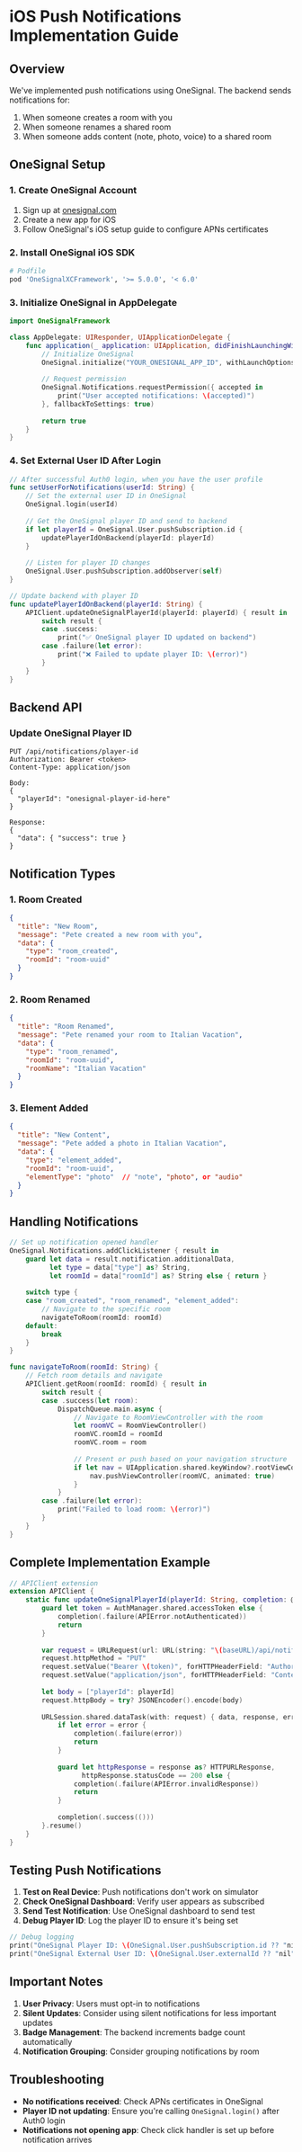 # iOS Push Notifications Implementation Guide

## Overview

We've implemented push notifications using OneSignal. The backend sends notifications for:
1. When someone creates a room with you
2. When someone renames a shared room
3. When someone adds content (note, photo, voice) to a shared room

## OneSignal Setup

### 1. Create OneSignal Account
1. Sign up at [onesignal.com](https://onesignal.com)
2. Create a new app for iOS
3. Follow OneSignal's iOS setup guide to configure APNs certificates

### 2. Install OneSignal iOS SDK

```ruby
# Podfile
pod 'OneSignalXCFramework', '>= 5.0.0', '< 6.0'
```

### 3. Initialize OneSignal in AppDelegate

```swift
import OneSignalFramework

class AppDelegate: UIResponder, UIApplicationDelegate {
    func application(_ application: UIApplication, didFinishLaunchingWithOptions launchOptions: [UIApplication.LaunchOptionsKey: Any]?) -> Bool {
        // Initialize OneSignal
        OneSignal.initialize("YOUR_ONESIGNAL_APP_ID", withLaunchOptions: launchOptions)
        
        // Request permission
        OneSignal.Notifications.requestPermission({ accepted in
            print("User accepted notifications: \(accepted)")
        }, fallbackToSettings: true)
        
        return true
    }
}
```

### 4. Set External User ID After Login

```swift
// After successful Auth0 login, when you have the user profile
func setUserForNotifications(userId: String) {
    // Set the external user ID in OneSignal
    OneSignal.login(userId)
    
    // Get the OneSignal player ID and send to backend
    if let playerId = OneSignal.User.pushSubscription.id {
        updatePlayerIdOnBackend(playerId: playerId)
    }
    
    // Listen for player ID changes
    OneSignal.User.pushSubscription.addObserver(self)
}

// Update backend with player ID
func updatePlayerIdOnBackend(playerId: String) {
    APIClient.updateOneSignalPlayerId(playerId: playerId) { result in
        switch result {
        case .success:
            print("✅ OneSignal player ID updated on backend")
        case .failure(let error):
            print("❌ Failed to update player ID: \(error)")
        }
    }
}
```

## Backend API

### Update OneSignal Player ID
```
PUT /api/notifications/player-id
Authorization: Bearer <token>
Content-Type: application/json

Body:
{
  "playerId": "onesignal-player-id-here"
}

Response:
{
  "data": { "success": true }
}
```

## Notification Types

### 1. Room Created
```json
{
  "title": "New Room",
  "message": "Pete created a new room with you",
  "data": {
    "type": "room_created",
    "roomId": "room-uuid"
  }
}
```

### 2. Room Renamed
```json
{
  "title": "Room Renamed",
  "message": "Pete renamed your room to Italian Vacation",
  "data": {
    "type": "room_renamed",
    "roomId": "room-uuid",
    "roomName": "Italian Vacation"
  }
}
```

### 3. Element Added
```json
{
  "title": "New Content",
  "message": "Pete added a photo in Italian Vacation",
  "data": {
    "type": "element_added",
    "roomId": "room-uuid",
    "elementType": "photo"  // "note", "photo", or "audio"
  }
}
```

## Handling Notifications

```swift
// Set up notification opened handler
OneSignal.Notifications.addClickListener { result in
    guard let data = result.notification.additionalData,
          let type = data["type"] as? String,
          let roomId = data["roomId"] as? String else { return }
    
    switch type {
    case "room_created", "room_renamed", "element_added":
        // Navigate to the specific room
        navigateToRoom(roomId: roomId)
    default:
        break
    }
}

func navigateToRoom(roomId: String) {
    // Fetch room details and navigate
    APIClient.getRoom(roomId: roomId) { result in
        switch result {
        case .success(let room):
            DispatchQueue.main.async {
                // Navigate to RoomViewController with the room
                let roomVC = RoomViewController()
                roomVC.roomId = roomId
                roomVC.room = room
                
                // Present or push based on your navigation structure
                if let nav = UIApplication.shared.keyWindow?.rootViewController as? UINavigationController {
                    nav.pushViewController(roomVC, animated: true)
                }
            }
        case .failure(let error):
            print("Failed to load room: \(error)")
        }
    }
}
```

## Complete Implementation Example

```swift
// APIClient extension
extension APIClient {
    static func updateOneSignalPlayerId(playerId: String, completion: @escaping (Result<Void, Error>) -> Void) {
        guard let token = AuthManager.shared.accessToken else {
            completion(.failure(APIError.notAuthenticated))
            return
        }
        
        var request = URLRequest(url: URL(string: "\(baseURL)/api/notifications/player-id")!)
        request.httpMethod = "PUT"
        request.setValue("Bearer \(token)", forHTTPHeaderField: "Authorization")
        request.setValue("application/json", forHTTPHeaderField: "Content-Type")
        
        let body = ["playerId": playerId]
        request.httpBody = try? JSONEncoder().encode(body)
        
        URLSession.shared.dataTask(with: request) { data, response, error in
            if let error = error {
                completion(.failure(error))
                return
            }
            
            guard let httpResponse = response as? HTTPURLResponse,
                  httpResponse.statusCode == 200 else {
                completion(.failure(APIError.invalidResponse))
                return
            }
            
            completion(.success(()))
        }.resume()
    }
}
```

## Testing Push Notifications

1. **Test on Real Device**: Push notifications don't work on simulator
2. **Check OneSignal Dashboard**: Verify user appears as subscribed
3. **Send Test Notification**: Use OneSignal dashboard to send test
4. **Debug Player ID**: Log the player ID to ensure it's being set

```swift
// Debug logging
print("OneSignal Player ID: \(OneSignal.User.pushSubscription.id ?? "nil")")
print("OneSignal External User ID: \(OneSignal.User.externalId ?? "nil")")
```

## Important Notes

1. **User Privacy**: Users must opt-in to notifications
2. **Silent Updates**: Consider using silent notifications for less important updates
3. **Badge Management**: The backend increments badge count automatically
4. **Notification Grouping**: Consider grouping notifications by room

## Troubleshooting

- **No notifications received**: Check APNs certificates in OneSignal
- **Player ID not updating**: Ensure you're calling `OneSignal.login()` after Auth0 login
- **Notifications not opening app**: Check click handler is set up before notification arrives